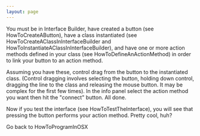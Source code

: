 ```yaml
---
layout: page
---
```


You must be in Interface Builder, have created a button (see HowToCreateAButton), have a class instantiated (see HowToCreateAClassInInterfaceBuilder and HowToInstantiateAClassInInterfaceBuilder), and have one or more action methods defined in your class (see HowToDefineAnActionMethod) in order to link your button to an action method.

Assuming you have these, control drag from the button to the instantiated class. (Control dragging involves selecting the button, holding down control, dragging the line to the class and releasing the mouse button. It may be complex for the first few times). In the info panel select the action method you want then hit the "connect" button.  All done.

Now if you test the interface (see HowToTestTheInterface), you will see that pressing the button performs your action method.  Pretty cool, huh?

Go back to HowToProgramInOSX
